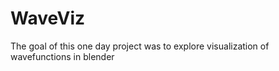 # WaveViz
The goal of this one day project was to explore visualization of wavefunctions in blender
